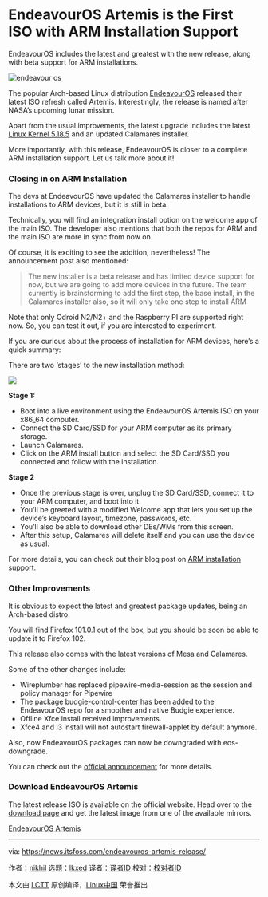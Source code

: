 [#]: subject: "EndeavourOS Artemis is the First ISO with ARM Installation Support"
[#]: via: "https://news.itsfoss.com/endeavouros-artemis-release/"
[#]: author: "nikhil https://news.itsfoss.com/author/nikhil/"
[#]: collector: "lkxed"
[#]: translator: " "
[#]: reviewer: " "
[#]: publisher: " "
[#]: url: " "

EndeavourOS Artemis is the First ISO with ARM Installation Support
======
EndeavourOS includes the latest and greatest with the new release, along with beta support for ARM installations.

![endeavour os][1]

The popular Arch-based Linux distribution [EndeavourOS][2] released their latest ISO refresh called Artemis. Interestingly, the release is named after NASA’s upcoming lunar mission.

Apart from the usual improvements, the latest upgrade includes the latest [Linux Kernel 5.18.5][3] and an updated Calamares installer.

More importantly, with this release, EndeavourOS is closer to a complete ARM installation support. Let us talk more about it!

### Closing in on ARM Installation

The devs at EndeavourOS have updated the Calamares installer to handle installations to ARM devices, but it is still in beta.

Technically, you will find an integration install option on the welcome app of the main ISO. The developer also mentions that both the repos for ARM and the main ISO are more in sync from now on.

Of course, it is exciting to see the addition, nevertheless! The announcement post also mentioned:

> The new installer is a beta release and has limited device support for now, but we are going to add more devices in the future. The team currently is brainstorming to add the first step, the base install, in the Calamares installer also, so it will only take one step to install ARM

Note that only Odroid N2/N2+ and the Raspberry PI are supported right now. So, you can test it out, if you are interested to experiment.

If you are curious about the process of installation for ARM devices, here’s a quick summary:

There are two ‘stages’ to the new installation method:

![][4]

**Stage 1:**

* Boot into a live environment using the EndeavourOS Artemis ISO on your x86_64 computer.
* Connect the SD Card/SSD for your ARM computer as its primary storage.
* Launch Calamares.
* Click on the ARM install button and select the SD Card/SSD you connected and follow with the installation.

**Stage 2**

* Once the previous stage is over, unplug the SD Card/SSD, connect it to your ARM computer, and boot into it.
* You’ll be greeted with a modified Welcome app that lets you set up the device’s keyboard layout, timezone, passwords, etc.
* You’ll also be able to download other DEs/WMs from this screen.
* After this setup, Calamares will delete itself and you can use the device as usual.

For more details, you can check out their blog post on [ARM installation support][5].

### Other Improvements

It is obvious to expect the latest and greatest package updates, being an Arch-based distro.

You will find Firefox 101.0.1 out of the box, but you should be soon be able to update it to Firefox 102.

This release also comes with the latest versions of Mesa and Calamares.

Some of the other changes include:

* Wireplumber has replaced pipewire-media-session as the session and policy manager for Pipewire
* The package budgie-control-center has been added to the EndeavourOS repo for a smoother and native Budgie experience.
* Offline Xfce install received improvements.
* Xfce4 and i3 install will not autostart firewall-applet by default anymore.

Also, now EndeavourOS packages can now be downgraded with eos-downgrade.

You can check out the [official announcement][6] for more details.

### Download EndeavourOS Artemis

The latest release ISO is available on the official website. Head over to the [download page][7] and get the latest image from one of the available mirrors.

[EndeavourOS Artemis][8]

--------------------------------------------------------------------------------

via: https://news.itsfoss.com/endeavouros-artemis-release/

作者：[nikhil][a]
选题：[lkxed][b]
译者：[译者ID](https://github.com/译者ID)
校对：[校对者ID](https://github.com/校对者ID)

本文由 [LCTT](https://github.com/LCTT/TranslateProject) 原创编译，[Linux中国](https://linux.cn/) 荣誉推出

[a]: https://news.itsfoss.com/author/nikhil/
[b]: https://github.com/lkxed
[1]: https://news.itsfoss.com/wp-content/uploads/2022/06/endeavour-os-artemis-iso.jpg
[2]: https://endeavouros.com
[3]: https://news.itsfoss.com/linux-kernel-5-18-release/
[4]: https://news.itsfoss.com/wp-content/uploads/2022/06/endeavour-os-arm.jpg
[5]: https://arm.endeavouros.com/2022/06/24/artemis-with-new-endeavouros-arm-install/
[6]: https://endeavouros.com/news/artemis-is-launched/
[7]: https://endeavouros.com/latest-release/
[8]: https://endeavouros.com/
